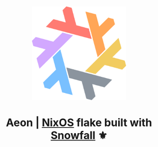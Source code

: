 <h3 align="center"> 
    <img src="./.github/assets/nix-flake.png" width="250px"/>
</h3>
<h1 align="center">
    Aeon | <a href="https://nixos.org">NixOS</a> flake built with <a href="https://github.com/snowfallorg/lib">Snowfall</a> ⚜️ 
</h1>
